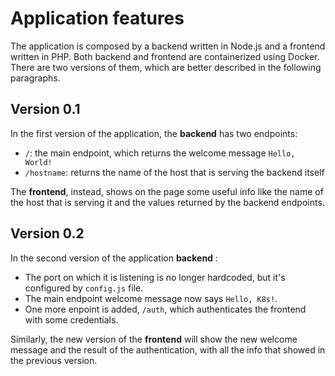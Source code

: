 # Application features
The application is composed by a backend written in Node.js and a frontend written in PHP. Both backend and frontend are containerized using Docker. There are two versions of them, which are better described in the following paragraphs.

## Version 0.1
In the first version of the application, the **backend** has two endpoints:
- `/`: the main endpoint, which returns the welcome message `Hello, World!`
- `/hostname`: returns the name of the host that is serving the backend itself

The **frontend**, instead, shows on the page some useful info like the name of the host that is serving it and the values returned by the backend endpoints.

## Version 0.2
In the second version of the application **backend** : 
- The port on which it is listening is no longer hardcoded, but it's configured by `config.js` file. 
- The main endpoint welcome message now says `Hello, K8s!`.
- One more enpoint is added, `/auth`, which authenticates the frontend with some credentials.

Similarly, the new version of the **frontend** will show the new welcome message and the result of the authentication, with all the info that showed in the previous version.